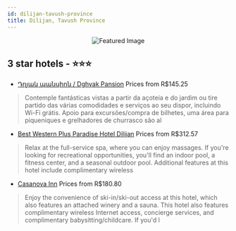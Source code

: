 ```yaml
---
id: dilijan-tavush-province
title: Dilijan, Tavush Province
---
```


<center><img src="https://i.travelapi.com/hotels/39000000/38290000/38286600/38286517/6670f3c3_z.jpg" alt="Featured Image" /></center>


##  3 star hotels - ⭐️⭐️⭐️

-    [Դղյակ պանսիոն / Dghyak Pansion](https://us.hurb.com/hotels/dilijan/dghyak-pansion-dghyak-pansion-JNP-JP545545?cmp=18055) Prices from R$145.25
   > Contemple fantásticas vistas a partir da açoteia e do jardim ou tire partido das várias comodidades e serviços ao seu dispor, incluindo Wi-Fi grátis. Apoio para excursões/compra de bilhetes, uma área para piqueniques e grelhadores de churrasco são al
-    [Best Western Plus Paradise Hotel Dilijan](https://us.hurb.com/hotels/dilijan/best-western-plus-paradise-hotel-dilijan-JNP-JP970870?cmp=18055) Prices from R$312.57
   > Relax at the full-service spa, where you can enjoy massages. If you're looking for recreational opportunities, you'll find an indoor pool, a fitness center, and a seasonal outdoor pool. Additional features at this hotel include complimentary wireless
-    [Casanova Inn](https://us.hurb.com/hotels/dilijan/casanova-inn-JNP-JP834305?cmp=18055) Prices from R$180.80
   > Enjoy the convenience of ski-in/ski-out access at this hotel, which also features an attached winery and a sauna. This hotel also features complimentary wireless Internet access, concierge services, and complimentary babysitting/childcare. If you'd l
